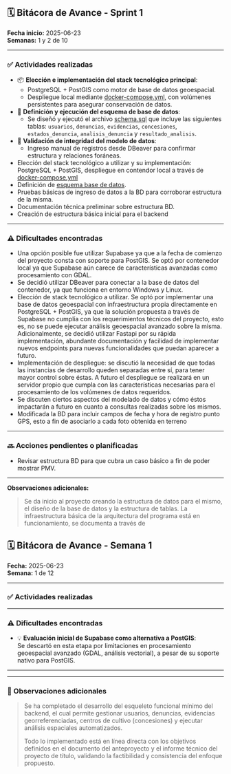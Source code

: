## 🗓 Bitácora de Avance - Sprint 1

**Fecha inicio:** 2025-06-23  
**Semanas:** 1 y 2 de 10  

---

### ✅ Actividades realizadas

- 📦 **Elección e implementación del stack tecnológico principal**:
  - PostgreSQL + PostGIS como motor de base de datos geoespacial.
  - Despliegue local mediante [docker-compose.yml](/docker-compose.yml), con volúmenes persistentes para asegurar conservación de datos.
- 🧱 **Definición y ejecución del esquema de base de datos**:
  - Se diseñó y ejecutó el archivo [schema.sql](/db/schema.sql) que incluye las siguientes tablas: `usuarios`, `denuncias`, `evidencias`, `concesiones`, `estados_denuncia`, `analisis_denuncia` y `resultado_analisis`.
- 🧪 **Validación de integridad del modelo de datos**:
  - Ingreso manual de registros desde DBeaver para confirmar estructura y relaciones foráneas.
- Elección del stack tecnológico a utilizar y su implementación: PostgreSQL + PostGIS, despliegue en contendor local a través de [docker-compose.yml](/docker-compose.yml)
- Definición de [esquema base de datos](/db/schema.sql).
- Pruebas básicas de ingreso de datos a la BD para corroborar estructura de la misma.
- Documentación técnica preliminar sobre estructura BD.
- Creación de estructura básica inicial para el backend

---

### ⚠️ Dificultades encontradas

- Una opción posible fue utilizar Supabase ya que a la fecha de comienzo del proyecto consta con soporte para PostGIS. Se optó por contenedor local ya que Supabase aún carece de características avanzadas como procesamiento con GDAL.
- Se decidió utilizar DBeaver para conectar a la base de datos del contenedor, ya que funciona en entorno Windows y Linux. 
- Elección de stack tecnológico a utilizar. Se optó por implementar una base de datos geoespacial con infraestructura propia directamente en PostgreSQL + PostGIS, ya que la solución propuesta a través de Supabase no cumplía con los requerimientos técnicos del proyecto, esto es, no se puede ejecutar análisis geoespacial avanzado sobre la misma. Adicionalmente, se decidió utilizar Fastapi por su rápida implementación, abundante documentación y facilidad de implementar nuevos endpoints para nuevas funcionalidades que puedan aparecer a futuro.
- Implementación de despliegue: se discutió la necesidad de que todas las instancias de desarrollo queden separadas entre sí, para tener mayor control sobre éstas. A futuro el despliegue se realizará en un servidor propio que cumpla con las características necesarias para el procesamiento de los volúmenes de datos requeridos.
- Se discuten ciertos aspectos del modelado de datos y cómo éstos impactarán a futuro en cuanto a consultas realizadas sobre los mismos.
- Modificada la BD para incluir campos de fecha y hora de registro punto GPS, esto a fin de asociarlo a cada foto obtenida en terreno
---

### 🔜 Acciones pendientes o planificadas

- Revisar estructura BD para que cubra un caso básico a fin de poder mostrar PMV.

---

**Observaciones adicionales:**
> Se da inicio al proyecto creando la estructura de datos para el mismo, el diseño de la base de datos y la estructura de tablas. La infraestructura básica de la arquitectura del programa está en funcionamiento, se documenta a través de 




## 🗓 Bitácora de Avance - Semana 1

**Fecha:** 2025-06-23  
**Semana:** 1 de 12  

---

### ✅ Actividades realizadas



---

### ⚠️ Dificultades encontradas

- 💡 **Evaluación inicial de Supabase como alternativa a PostGIS**:  
  Se descartó en esta etapa por limitaciones en procesamiento geoespacial avanzado (GDAL, análisis vectorial), a pesar de su soporte nativo para PostGIS.


---


---

### 📌 Observaciones adicionales

> Se ha completado el desarrollo del esqueleto funcional mínimo del backend, el cual permite gestionar usuarios, denuncias, evidencias georreferenciadas, centros de cultivo (concesiones) y ejecutar análisis espaciales automatizados.  
>
> Todo lo implementado está en línea directa con los objetivos definidos en el documento del anteproyecto y el informe técnico del proyecto de título, validando la factibilidad y consistencia del enfoque propuesto.

